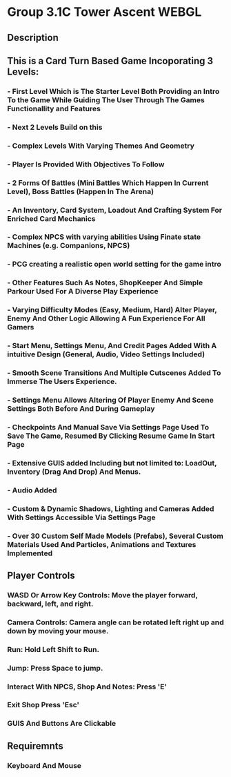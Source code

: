# Group 3.1C Tower Ascent WEBGL

## Description
##     This is a Card Turn Based Game Incoporating 3 Levels:
###     - First Level Which is The Starter Level Both Providing an Intro To the Game While Guiding The User Through The Games Functionallity and Features
###     - Next 2 Levels Build on this
###     - Complex Levels With Varying Themes And Geometry
###     - Player Is Provided With Objectives To Follow
###     - 2 Forms Of Battles (Mini Battles Which Happen In Current Level), Boss Battles (Happen In The Arena)
###     - An Inventory, Card System, Loadout And Crafting System For Enriched Card Mechanics
###     - Complex NPCS with varying abilities Using Finate state Machines (e.g. Companions, NPCS)
###     - PCG creating a realistic open world setting for the game intro 
###     - Other Features Such As Notes, ShopKeeper And Simple Parkour Used For A Diverse Play Experience
###     - Varying Difficulty Modes (Easy, Medium, Hard) Alter Player, Enemy And Other Logic Allowing A Fun Experience For All Gamers
###     - Start Menu, Settings Menu, And Credit Pages Added With A intuitive Design (General, Audio, Video Settings Included)
###     - Smooth Scene Transitions And Multiple Cutscenes Added To Immerse The Users Experience.
###     - Settings Menu Allows Altering Of Player Enemy And Scene Settings Both Before And During Gameplay
###     - Checkpoints And Manual Save Via Settings Page Used To Save The Game, Resumed By Clicking Resume Game In Start Page
###     - Extensive GUIS added Including but not limited to: LoadOut, Inventory (Drag And Drop) And Menus.
###     - Audio Added 
###     - Custom & Dynamic Shadows, Lighting and Cameras Added With Settings Accessible Via Settings Page
###     - Over 30 Custom Self Made Models (Prefabs), Several Custom Materials Used And Particles, Animations and Textures Implemented


## Player Controls
###     WASD Or Arrow Key Controls: Move the player forward, backward, left, and right.
###     Camera Controls: Camera angle can be rotated left right up and down by moving your mouse.
###     Run: Hold Left Shift to Run.
###     Jump: Press Space to jump.
###     Interact With NPCS, Shop And Notes: Press 'E'
###     Exit Shop Press 'Esc'
###     GUIS And Buttons Are Clickable


## Requiremnts
###     Keyboard And Mouse

